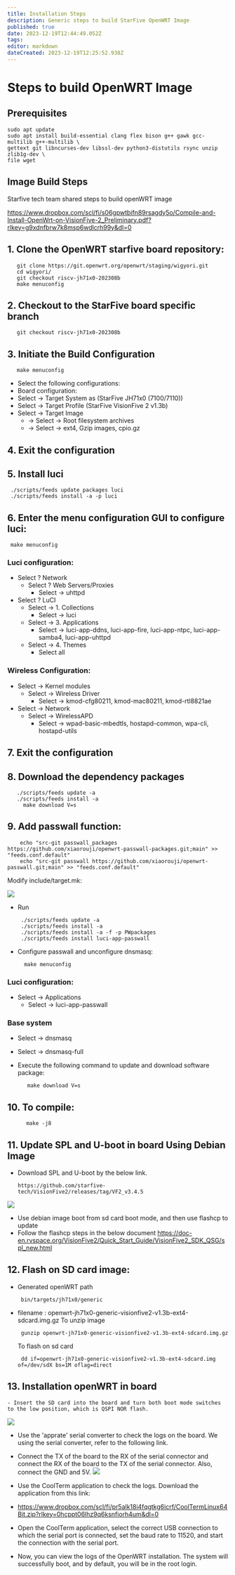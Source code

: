 ```yaml
---
title: Installation Steps
description: Generic steps to build StarFive OpenWRT Image
published: true
date: 2023-12-19T12:44:49.052Z
tags: 
editor: markdown
dateCreated: 2023-12-19T12:25:52.938Z
---
```


# Steps to build OpenWRT Image


 ## Prerequisites

    sudo apt update
    sudo apt install build-essential clang flex bison g++ gawk gcc-multilib g++-multilib \
    gettext git libncurses-dev libssl-dev python3-distutils rsync unzip zlib1g-dev \
    file wget

## Image Build Steps
Starfive tech team shared steps to build openWRT image 

https://www.dropbox.com/scl/fi/s06gpwtbifn89rsagdy5o/Compile-and-Install-OpenWrt-on-VisionFive-2_Preliminary.pdf?rlkey=g9xdnfbrw7k8msp6wdlcrh99y&dl=0

## 1. Clone the OpenWRT starfive board repository:
       git clone https://git.openwrt.org/openwrt/staging/wigyori.git
       cd wigyori/
       git checkout riscv-jh71x0-202308b
       make menuconfig
## 2. Checkout to the StarFive board specific branch
       git checkout riscv-jh71x0-202308b
## 3. Initiate the Build Configuration
       make menuconfig

- Select the following configurations:
- Board configuration:
- Select -> Target System as (StarFive JH71x0 (7100/7110))
- Select -> Target Profile (StarFive VisionFive 2 v1.3b)
- Select -> Target Image 
  - -> Select -> Root filesystem archives
  - -> Select -> ext4, Gzip images, cpio.gz
## 4. Exit the configuration 
## 5. Install luci
     ./scripts/feeds update packages luci
     ./scripts/feeds install -a -p luci
## 6. Enter the menu configuration GUI to configure luci:
     make menuconfig
###  Luci configuration:
  - Select ? Network
    - Select ? Web Servers/Proxies
      - Select -> uhttpd
  - Select ? LuCI
    - Select -> 1. Collections
      - Select -> luci
    - Select -> 3. Applications
      - Select -> luci-app-ddns, luci-app-fire, luci-app-ntpc, luci-app-samba4, luci-app-uhttpd
    - Select -> 4. Themes
      - Select all
### Wireless Configuration:
  - Select -> Kernel modules
    - Select -> Wireless Driver
      - Select -> kmod-cfg80211, kmod-mac80211, kmod-rtl8821ae
   - Select -> Network
     - Select -> WirelessAPD
        - Select -> wpad-basic-mbedtls, hostapd-common, wpa-cli, hostapd-utils
## 7. Exit the configuration 
## 8. Download the dependency packages
       ./scripts/feeds update -a
       ./scripts/feeds install -a
         make download V=s
## 9. Add passwall function:
        echo "src-git passwall_packages https://github.com/xiaorouji/openwrt-passwall-packages.git;main" >> "feeds.conf.default"
        echo "src-git passwall https://github.com/xiaorouji/openwrt-passwall.git;main" >> "feeds.conf.default"
Modify include/target.mk:
        
![](https://paper-attachments.dropboxusercontent.com/s_5F0001FEBC3908E38B9A03266DC1F4B0F3C06C977965A8108FDC989461150BE5_1702546651242_image.png)

- Run

       ./scripts/feeds update -a
       ./scripts/feeds install -a
       ./scripts/feeds install -a -f -p PWpackages
       ./scripts/feeds install luci-app-passwall
- Configure passwall and unconfigure dnsmasq:

        make menuconfig

### Luci configuration:
   - Select -> Applications
     - Select ->  luci-app-passwall
### Base system
- Select -> dnsmasq
- Select -> dnsmasq-full
- Execute the following command to update and download software package:

         make download V=s
## 10. To compile:

          make -j8
## 11.  Update SPL and U-boot in board Using Debian Image 
-  Download  SPL and U-boot by the  below link.

       https://github.com/starfive-tech/VisionFive2/releases/tag/VF2_v3.4.5
     
![](https://paper-attachments.dropboxusercontent.com/s_99C54FDEE4AD8B70FC830657C7CCF9E4F48149BB8987BB12E8A052786A5C0488_1696525839217_file.png)

- Use debian image boot from sd card boot mode, and then use flashcp to update
- Follow the flashcp steps in the below document
        https://doc-en.rvspace.org/VisionFive2/Quick_Start_Guide/VisionFive2_SDK_QSG/spl_new.html
## 12. Flash on SD card image:
- Generated openWRT path

       bin/targets/jh71x0/generic
- filename : openwrt-jh71x0-generic-visionfive2-v1.3b-ext4-sdcard.img.gz
    To unzip image

       gunzip openwrt-jh71x0-generic-visionfive2-v1.3b-ext4-sdcard.img.gz
    To flash on sd card

       dd if=openwrt-jh71x0-generic-visionfive2-v1.3b-ext4-sdcard.img of=/dev/sdX bs=1M oflag=direct


## 13. Installation openWRT in board
    - Insert the SD card into the board and turn both boot mode switches to the low position, which is QSPI NOR flash.
    
![](https://paper-attachments.dropboxusercontent.com/s_5F0001FEBC3908E38B9A03266DC1F4B0F3C06C977965A8108FDC989461150BE5_1702550073370_image.png)

- Use the 'apprate' serial converter to check the logs on the board. We using the serial converter, refer to the following link.
- Connect the TX of the board to the RX of the serial connector and connect the RX of the board to the TX of the serial connector. Also, connect the GND and 5V.
![](https://paper-attachments.dropboxusercontent.com/s_5F0001FEBC3908E38B9A03266DC1F4B0F3C06C977965A8108FDC989461150BE5_1702551024869_file.png)

- Use the CoolTerm application to check the logs. Download the application from this link:  
- https://www.dropbox.com/scl/fi/pr5alk18i4fqgtkg6icrf/CoolTermLinux64Bit.zip?rlkey=0hcppt06lhz9q6ksnfiorh4um&dl=0
- Open the CoolTerm application, select the correct USB connection to which the serial port is connected, set the baud rate to 11520, and start the connection with the serial port.
- Now, you can view the logs of the OpenWRT installation. The system will successfully boot, and by default, you will be in the root login.

